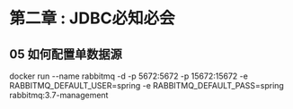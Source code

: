 第二章 : JDBC必知必会
=========

## 05 如何配置单数据源



docker run --name rabbitmq -d -p 5672:5672 -p 15672:15672 -e RABBITMQ_DEFAULT_USER=spring -e RABBITMQ_DEFAULT_PASS=spring rabbitmq:3.7-management